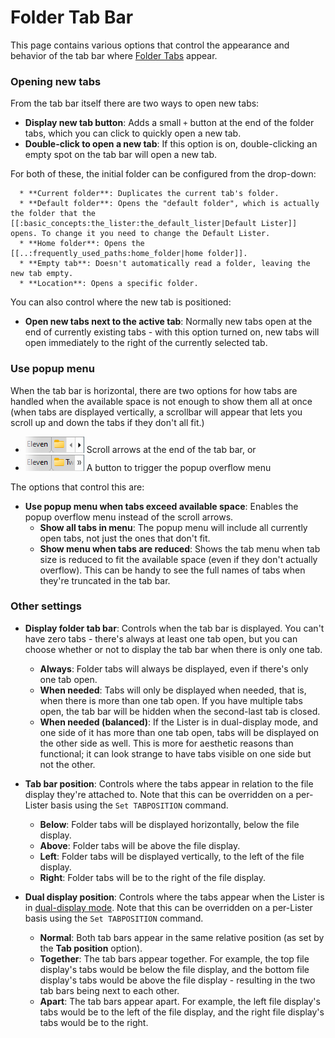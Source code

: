 # Folder Tab Bar

This page contains various options that control the appearance and behavior of the tab bar where [Folder Tabs](/Manual/basic_concepts/the_lister/tabs/README.md) appear.

### Opening new tabs

From the tab bar itself there are two ways to open new tabs:

- **Display new tab button**: Adds a small `+` button at the end of the folder tabs, which you can click to quickly open a new tab.
- **Double-click to open a new tab**: If this option is on, double-clicking an empty spot on the tab bar will open a new tab.

For both of these, the initial folder can be configured from the drop-down:

      * **Current folder**: Duplicates the current tab's folder. 
      * **Default folder**: Opens the "default folder", which is actually the folder that the [[:basic_concepts:the_lister:the_default_lister|Default Lister]] opens. To change it you need to change the Default Lister. 
      * **Home folder**: Opens the [[..:frequently_used_paths:home_folder|home folder]].
      * **Empty tab**: Doesn't automatically read a folder, leaving the new tab empty. 
      * **Location**: Opens a specific folder.

You can also control where the new tab is positioned:

- **Open new tabs next to the active tab**: Normally new tabs open at the end of currently existing tabs - with this option turned on, new tabs will open immediately to the right of the currently selected tab.

  

### Use popup menu

When the tab bar is horizontal, there are two options for how tabs are handled when the available space is not enough to show them all at once (when tabs are displayed vertically, a scrollbar will appear that lets you scroll up and down the tabs if they don't all fit.)

- ![](/Manual/images/media/13/tab_scroll.png) Scroll arrows at the end of the tab bar, or
- ![](/Manual/images/media/13/tab_overflow.png) A button to trigger the popup overflow menu

The options that control this are:

- **Use popup menu when tabs exceed available space**: Enables the popup overflow menu instead of the scroll arrows.
  - **Show all tabs in menu**: The popup menu will include all currently open tabs, not just the ones that don't fit.
  - **Show menu when tabs are reduced**: Shows the tab menu when tab size is reduced to fit the available space (even if they don't actually overflow). This can be handy to see the full names of tabs when they're truncated in the tab bar.

  

### Other settings

- **Display folder tab bar**: Controls when the tab bar is displayed. You can't have zero tabs - there's always at least one tab open, but you can choose whether or not to display the tab bar when there is only one tab.
  - **Always**: Folder tabs will always be displayed, even if there's only one tab open.
  - **When needed**: Tabs will only be displayed when needed, that is, when there is more than one tab open. If you have multiple tabs open, the tab bar will be hidden when the second-last tab is closed.
  - **When needed (balanced)**: If the Lister is in dual-display mode, and one side of it has more than one tab open, tabs will be displayed on the other side as well. This is more for aesthetic reasons than functional; it can look strange to have tabs visible on one side but not the other.

- **Tab bar position**: Controls where the tabs appear in relation to the file display they're attached to. Note that this can be overridden on a per-Lister basis using the `Set TABPOSITION` command.
  - **Below**: Folder tabs will be displayed horizontally, below the file display.
  - **Above**: Folder tabs will be above the file display.
  - **Left**: Folder tabs will be displayed vertically, to the left of the file display.
  - **Right**: Folder tabs will be to the right of the file display.

- **Dual display position**: Controls where the tabs appear when the Lister is in [dual-display mode](/Manual/basic_concepts/the_lister/dual_display/README.md). Note that this can be overridden on a per-Lister basis using the `Set TABPOSITION` command.
  - **Normal**: Both tab bars appear in the same relative position (as set by the **Tab position** option).
  - **Together**: The tab bars appear together. For example, the top file display's tabs would be below the file display, and the bottom file display's tabs would be above the file display - resulting in the two tab bars being next to each other.
  - **Apart**: The tab bars appear apart. For example, the left file display's tabs would be to the left of the file display, and the right file display's tabs would be to the right.

